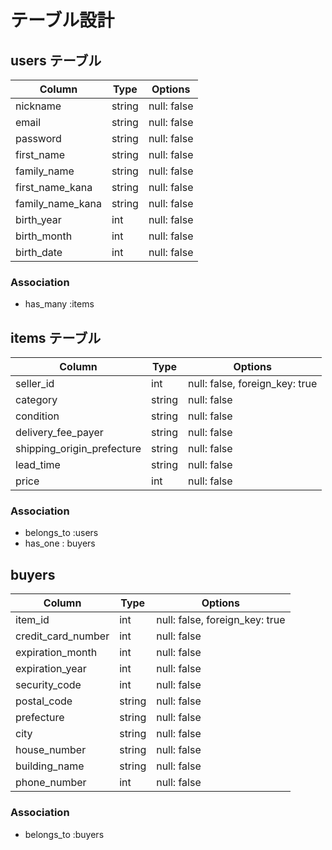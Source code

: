 # テーブル設計

## users テーブル

| Column           | Type   | Options     |
| ---------------- | ------ | ----------- |
| nickname         | string | null: false |
| email            | string | null: false |
| password         | string | null: false |
| first_name       | string | null: false |
| family_name      | string | null: false |
| first_name_kana  | string | null: false |
| family_name_kana | string | null: false |
| birth_year       | int    | null: false |
| birth_month      | int    | null: false |
| birth_date       | int    | null: false |

### Association

- has_many :items

## items テーブル

| Column                     | Type   | Options                        |
| -------------------------- | ------ | ------------------------------ |
| seller_id                  | int    | null: false, foreign_key: true |
| category                   | string | null: false                    |
| condition                  | string | null: false                    |
| delivery_fee_payer         | string | null: false                    |
| shipping_origin_prefecture | string | null: false                    |
| lead_time                  | string | null: false                    |
| price                      | int    | null: false                    |

### Association

- belongs_to :users
- has_one : buyers

## buyers

| Column             | Type   | Options                        |
| ------------------ | ------ | ------------------------------ |
| item_id            | int    | null: false, foreign_key: true |
| credit_card_number | int    | null: false                    |
| expiration_month   | int    | null: false                    |
| expiration_year    | int    | null: false                    |
| security_code      | int    | null: false                    |
| postal_code        | string | null: false                    |
| prefecture         | string | null: false                    |
| city               | string | null: false                    |
| house_number       | string | null: false                    |
| building_name      | string | null: false                    |
| phone_number       | int    | null: false                    |

### Association

- belongs_to :buyers